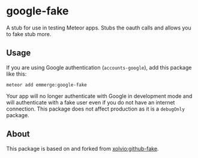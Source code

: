 # google-fake
A stub for use in testing Meteor apps. Stubs the oauth calls and allows you to fake stub more.

## Usage

If you are using Google authentication (`accounts-google`), add this package like this:

`meteor add emmerge:google-fake`

Your app will no longer authenticate with Google in development mode and will authenticate with
a fake user even if you do not have an internet connection. This package does not affect production
as it is a `debugOnly` package.

## About

This package is based on and forked from [xolvio:github-fake](https://github.com/xolvio/meteor-github-stub).

